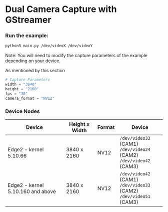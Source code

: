 # Dual Camera Capture with GStreamer

### Run the example:
```bash
python3 main.py /dev/videoX /dev/videoY
```

Note: You will need to modify the capture parameters of the example depending on your device.

As mentioned by this section

```py
# Capture Parameters
width = "3840"
height = "2160"
fps = "30"
camera_format = "NV12"
```

### Device Nodes
| Device | Height x Width | Format | Device |
| --- | --- | --- | --- |
| Edge2 - kernel 5.10.66 | 3840 x 2160 | NV12 | `/dev/video33` (CAM1) <br> `/dev/video24` (CAM2) <br> `/dev/video42` (CAM3) | 
| Edge2 - kernel 5.10.160 and above | 3840 x 2160 | NV12 | `/dev/video42` (CAM1) <br> `/dev/video33` (CAM2) <br> `/dev/video51` (CAM3) | 
